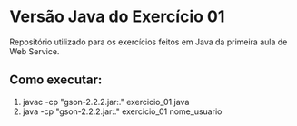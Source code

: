 # Versão Java do Exercício 01 #

Repositório utilizado para os exercícios feitos em Java da primeira aula de Web Service.

## Como executar:
1. javac -cp "gson-2.2.2.jar:." exercicio_01.java
2. java -cp "gson-2.2.2.jar:." exercicio_01 nome_usuario 
